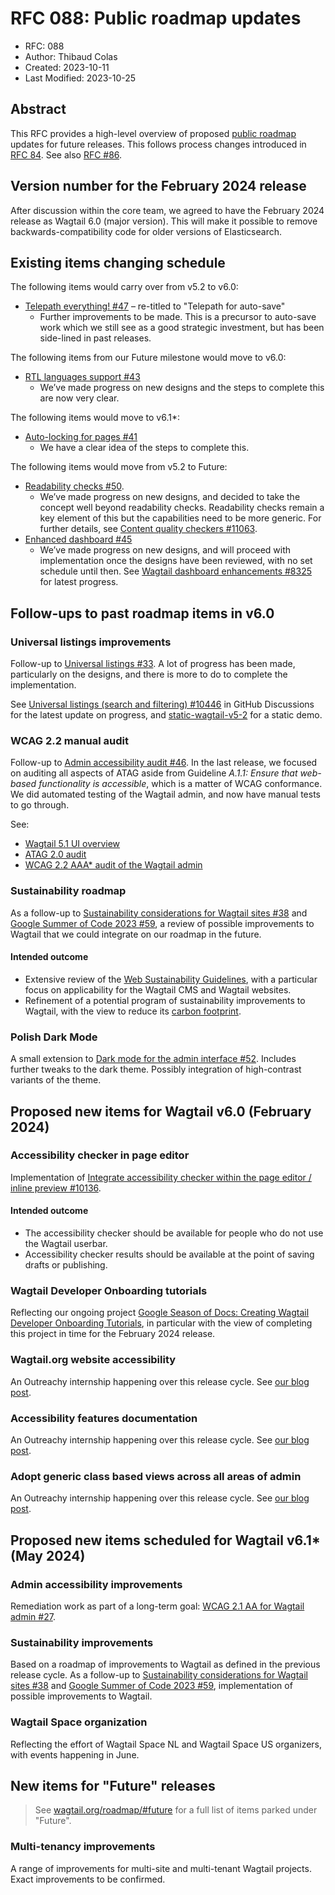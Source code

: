 # RFC 088: Public roadmap updates

- RFC: 088
- Author: Thibaud Colas
- Created: 2023-10-11
- Last Modified: 2023-10-25

## Abstract

This RFC provides a high-level overview of proposed [public roadmap](https://github.com/wagtail/roadmap) updates for future releases. This follows process changes introduced in [RFC 84](https://github.com/wagtail/rfcs/pull/84). See also [RFC #86](086-roadmap-updates.md).

## Version number for the February 2024 release

After discussion within the core team, we agreed to have the February 2024 release as Wagtail 6.0 (major version). This will make it possible to remove backwards-compatibility code for older versions of Elasticsearch.

## Existing items changing schedule

The following items would carry over from v5.2 to v6.0:

- [Telepath everything! #47](https://github.com/wagtail/roadmap/issues/47) – re-titled to "Telepath for auto-save"
  - Further improvements to be made. This is a precursor to auto-save work which we still see as a good strategic investment, but has been side-lined in past releases.

The following items from our Future milestone would move to v6.0:

- [RTL languages support #43](https://github.com/wagtail/roadmap/issues/43)
  - We’ve made progress on new designs and the steps to complete this are now very clear.

The following items would move to v6.1\*:

- [Auto-locking for pages #41](https://github.com/wagtail/roadmap/issues/41)
  - We have a clear idea of the steps to complete this.
 
The following items would move from v5.2 to Future:

- [Readability checks #50](https://github.com/wagtail/roadmap/issues/50).
  - We’ve made progress on new designs, and decided to take the concept well beyond readability checks. Readability checks remain a key element of this but the capabilities need to be more generic. For further details, see [Content quality checkers #11063](https://github.com/wagtail/wagtail/discussions/11063).
- [Enhanced dashboard #45](https://github.com/wagtail/roadmap/issues/45)
  - We’ve made progress on new designs, and will proceed with implementation once the designs have been reviewed, with no set schedule until then. See [Wagtail dashboard enhancements #8325](https://github.com/wagtail/wagtail/discussions/8325) for latest progress.

## Follow-ups to past roadmap items in v6.0

### Universal listings improvements

Follow-up to [Universal listings #33](https://github.com/wagtail/roadmap/issues/33). A lot of progress has been made, particularly on the designs, and there is more to do to complete the implementation.

See [Universal listings (search and filtering) #10446](https://github.com/wagtail/wagtail/discussions/10446#discussioncomment-7302866) in GitHub Discussions for the latest update on progress, and [static-wagtail-v5-2](https://static-wagtail-v5-2.netlify.app/admin/pages/60/) for a static demo.

### WCAG 2.2 manual audit

Follow-up to [Admin accessibility audit #46](https://github.com/wagtail/roadmap/issues/46). In the last release, we focused on auditing all aspects of ATAG aside from Guideline _A.1.1: Ensure that web-based functionality is accessible_, which is a matter of WCAG conformance. We did automated testing of the Wagtail admin, and now have manual tests to go through.

See:

- [Wagtail 5.1 UI overview](https://docs.google.com/spreadsheets/d/1FMSA_BI3ZvkeAvuaIL2QtqRTgMNwz_vhfKBeyx2Onnk/edit)
- [ATAG 2.0 audit](https://wagtail.org/accessibility/atag-audit/)
- [WCAG 2.2 AAA* audit of the Wagtail admin](https://github.com/wagtail/wagtail/discussions/11180)

### Sustainability roadmap

As a follow-up to [Sustainability considerations for Wagtail sites #38](https://github.com/wagtail/roadmap/issues/38) and [Google Summer of Code 2023 #59](https://github.com/wagtail/roadmap/issues/59), a review of possible improvements to Wagtail that we could integrate on our roadmap in the future.

#### Intended outcome

- Extensive review of the [Web Sustainability Guidelines](https://w3c.github.io/sustyweb/), with a particular focus on applicability for the Wagtail CMS and Wagtail websites.
- Refinement of a potential program of sustainability improvements to Wagtail, with the view to reduce its [carbon footprint](http://wagtail.org/sustainability/).

### Polish Dark Mode

A small extension to [Dark mode for the admin interface #52](https://github.com/wagtail/roadmap/issues/52). Includes further tweaks to the dark theme. Possibly integration of high-contrast variants of the theme.

## Proposed new items for Wagtail v6.0 (February 2024)

### Accessibility checker in page editor

Implementation of [Integrate accessibility checker within the page editor / inline preview #10136](https://github.com/wagtail/wagtail/issues/10136).

#### Intended outcome

- The accessibility checker should be available for people who do not use the Wagtail userbar.
- Accessibility checker results should be available at the point of saving drafts or publishing.

### Wagtail Developer Onboarding tutorials

Reflecting our ongoing project [Google Season of Docs: Creating Wagtail Developer Onboarding Tutorials](https://wagtail.org/blog/google-season-of-docs-creating-wagtail-developer-onboarding-tutorials/), in particular with the view of completing this project in time for the February 2024 release.

### Wagtail.org website accessibility

An Outreachy internship happening over this release cycle. See [our blog post](https://wagtail.org/blog/our-outreachy-projects-in-2023/).

### Accessibility features documentation

An Outreachy internship happening over this release cycle. See [our blog post](https://wagtail.org/blog/our-outreachy-projects-in-2023/).

### Adopt generic class based views across all areas of admin

An Outreachy internship happening over this release cycle. See [our blog post](https://wagtail.org/blog/our-outreachy-projects-in-2023/).

## Proposed new items scheduled for Wagtail v6.1\* (May 2024)

### Admin accessibility improvements

Remediation work as part of a long-term goal: [WCAG 2.1 AA for Wagtail admin #27](https://github.com/wagtail/roadmap/issues/27).

### Sustainability improvements

Based on a roadmap of improvements to Wagtail as defined in the previous release cycle. As a follow-up to [Sustainability considerations for Wagtail sites #38](https://github.com/wagtail/roadmap/issues/38) and [Google Summer of Code 2023 #59](https://github.com/wagtail/roadmap/issues/59), implementation of possible improvements to Wagtail.

### Wagtail Space organization

Reflecting the effort of Wagtail Space NL and Wagtail Space US organizers, with events happening in June.

## New items for "Future" releases

> See [wagtail.org/roadmap/#future](https://wagtail.org/roadmap/#future) for a full list of items parked under "Future".

### Multi-tenancy improvements

A range of improvements for multi-site and multi-tenant Wagtail projects. Exact improvements to be confirmed.

